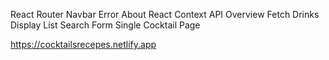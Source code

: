 
React Router 
Navbar
Error About
React Context 
API Overview
Fetch Drinks
Display List
Search Form
Single Cocktail Page

https://cocktailsrecepes.netlify.app
